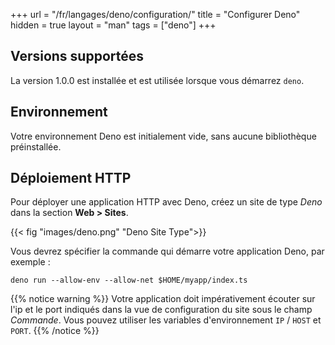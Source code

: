 +++
url = "/fr/langages/deno/configuration/"
title = "Configurer Deno"
hidden = true
layout = "man"
tags = ["deno"]
+++

## Versions supportées

La version 1.0.0 est installée et est utilisée lorsque vous démarrez `deno`.

## Environnement

Votre environnement Deno est initialement vide, sans aucune bibliothèque préinstallée.

## Déploiement HTTP

Pour déployer une application HTTP avec Deno, créez un site de type *Deno* dans la section **Web > Sites**.

{{< fig "images/deno.png" "Deno Site Type">}}

Vous devrez spécifier la commande qui démarre votre application Deno, par exemple :

```
deno run --allow-env --allow-net $HOME/myapp/index.ts
```

{{% notice warning %}}
Votre application doit impérativement écouter sur l'ip et le port indiqués dans la vue de configuration du site sous le champ *Commande*. Vous pouvez utiliser les variables d'environnement `IP` / `HOST` et `PORT`.
{{% /notice %}}

